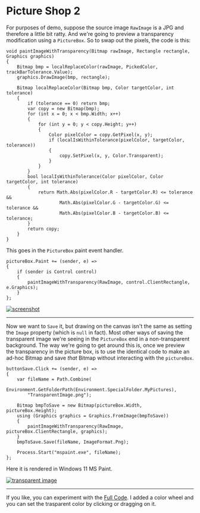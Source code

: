 # Picture Shop 2

For purposes of demo, suppose the source image `RawImage` is a JPG and therefore a little bit ratty. And we're going to preview a transparency modification using a `PictureBox`. So to swap out the pixels, the code is this:

```
void paintImageWithTransparency(Bitmap rawImage, Rectangle rectangle, Graphics graphics)
{
    Bitmap bmp = localReplaceColor(rawImage, PickedColor, trackBarTolerance.Value);
    graphics.DrawImage(bmp, rectangle);

    Bitmap localReplaceColor(Bitmap bmp, Color targetColor, int tolerance)
    {
        if (tolerance == 0) return bmp;
        var copy = new Bitmap(bmp);
        for (int x = 0; x < bmp.Width; x++)
        {
            for (int y = 0; y < copy.Height; y++)
            {
                Color pixelColor = copy.GetPixel(x, y);
                if (localIsWithinTolerance(pixelColor, targetColor, tolerance))
                {
                    copy.SetPixel(x, y, Color.Transparent);
                }
            }
        }
        bool localIsWithinTolerance(Color pixelColor, Color targetColor, int tolerance)
        {
            return Math.Abs(pixelColor.R - targetColor.R) <= tolerance &&
                    Math.Abs(pixelColor.G - targetColor.G) <= tolerance &&
                    Math.Abs(pixelColor.B - targetColor.B) <= tolerance;
        }
        return copy;
    }
}
```

This goes in the `PictureBox` paint event handler.

```
pictureBox.Paint += (sender, e) =>
{
    if (sender is Control control)
    {
        paintImageWithTransparency(RawImage, control.ClientRectangle, e.Graphics);
    }
};
```

[![screenshot][1]][1]

---

Now we want to `Save` it, but drawing on the canvas isn't the same as setting the `Image` property (which is `null` in fact). Most other ways of saving the transparent image we're seeing in the `PictureBox` end in a non-transparent background. The way we're going to get around this is, once we preview the transparency in the picture box, is to use the identical code to make an ad-hoc Bitmap and save _that_ Bitmap without interacting with the `pictureBox`.

```
buttonSave.Click += (sender, e) =>
{
    var fileName = Path.Combine(
        Environment.GetFolderPath(Environment.SpecialFolder.MyPictures),
        "TransparentImage.png");

    Bitmap bmpToSave = new Bitmap(pictureBox.Width, pictureBox.Height);
    using (Graphics graphics = Graphics.FromImage(bmpToSave))
    {
        paintImageWithTransparency(RawImage, pictureBox.ClientRectangle, graphics);
    }
    bmpToSave.Save(fileName, ImageFormat.Png);

    Process.Start("mspaint.exe", fileName);
};
```

Here it is rendered in Windows 11 MS Paint.

[![transparent image][2]][2]

___

If you like, you can experiment with the [Full Code](https://github.com/IVSoftware/picture-shop-2.git). I added a color wheel and you can set the trasparent color by clicking or dragging on it.




  [1]: https://i.stack.imgur.com/0fnNt.png
  [2]: https://i.stack.imgur.com/fwmQb.png